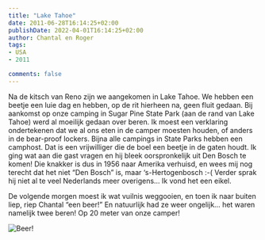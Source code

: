```yaml
---
title: "Lake Tahoe"
date: 2011-06-28T16:14:25+02:00
publishDate: 2022-04-01T16:14:25+02:00
author: Chantal en Roger
tags:
- USA
- 2011

comments: false
---
```


Na de kitsch van Reno zijn we aangekomen in Lake Tahoe. We hebben een beetje een luie dag en hebben, op de rit hierheen na, geen fluit gedaan. Bij aankomst op onze camping in Sugar Pine State Park (aan de rand van Lake Tahoe) werd al moeilijk gedaan over beren. Ik moest een verklaring ondertekenen dat we al ons eten in de camper moesten houden, of anders in de bear-proof lockers. Bijna alle campings in State Parks hebben een camphost. Dat is een vrijwilliger die de boel een beetje in de gaten houdt. Ik ging wat aan die gast vragen en hij bleek oorspronkelijk uit Den Bosch te komen! Die knakker is dus in 1956 naar Amerika verhuisd, en wees mij nog terecht dat het niet “Den Bosch” is, maar ‘s-Hertogenbosch :-( Verder sprak hij niet al te veel Nederlands meer overigens… Ik  vond het een eikel.

De volgende morgen moest ik wat vuilnis weggooien, en toen ik naar buiten liep, riep Chantal “een beer!” En natuurlijk had ze weer ongelijk… het waren namelijk twee beren! Op 20 meter van onze camper!

![Beer!](./images/IMG_1187.JPG)
